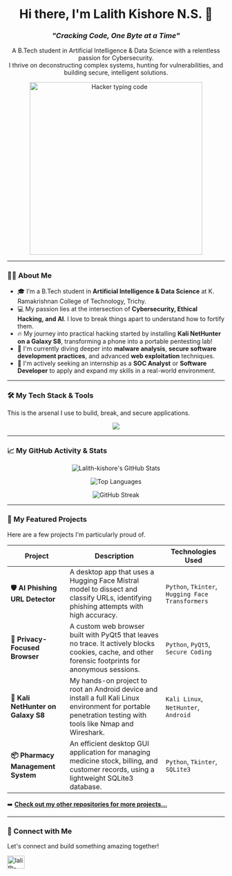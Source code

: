 <div align="center">
  
# Hi there, I'm Lalith Kishore N.S. 👋
  
### _"Cracking Code, One Byte at a Time"_

<p>A B.Tech student in Artificial Intelligence & Data Science with a relentless passion for Cybersecurity.</br>I thrive on deconstructing complex systems, hunting for vulnerabilities, and building secure, intelligent solutions.</p>

<img src="https://media.giphy.com/media/v1.Y2lkPTc5MGI3NjExZnAybnc4dG5qZGJyYTJnZzFmdzhiaHh6ZWR4d3k3Z21tZDR2dWFxdiZlcD12MV9pbnRlcm5hbF9naWZfYnlfaWQmY3Q9Zw/qgQUggACQZstAanwCs/giphy.gif" alt="Hacker typing code" width="400"/>
</div>

---

### 👨‍💻 About Me

- 🎓 I’m a B.Tech student in **Artificial Intelligence & Data Science** at K. Ramakrishnan College of Technology, Trichy.
- 💻 My passion lies at the intersection of **Cybersecurity, Ethical Hacking, and AI**. I love to break things apart to understand how to fortify them.
- 🔥 My journey into practical hacking started by installing **Kali NetHunter on a Galaxy S8**, transforming a phone into a portable pentesting lab!
- 🌱 I'm currently diving deeper into **malware analysis**, **secure software development practices**, and advanced **web exploitation** techniques.
- 🎯 I'm actively seeking an internship as a **SOC Analyst** or **Software Developer** to apply and expand my skills in a real-world environment.

---

### 🛠️ My Tech Stack & Tools

This is the arsenal I use to build, break, and secure applications.

<p align="center">
  <a href="https://skillicons.dev">
    <img src="https://skillicons.dev/icons?i=python,java,c,tensorflow,pytorch,huggingface,qt,mysql,sqlite,git,github,bash,linux,kali,wireshark,nmap&perline=8" />
  </a>
</p>

---

### 📈 My GitHub Activity & Stats

<div align="center">
  
<p><img align="center" src="https://github-readme-stats.vercel.app/api?username=Lalith-kishore&show_icons=true&locale=en&theme=tokyonight&hide_border=true" alt="Lalith-kishore's GitHub Stats" /></p>
  
<p><img align="center" src="https://github-readme-stats.vercel.app/api/top-langs?username=Lalith-kishore&show_icons=true&locale=en&layout=compact&theme=tokyonight&hide_border=true" alt="Top Languages" /></p>

<p><img align="center" src="https://streak-stats.demolab.com/?user=Lalith-kishore&theme=tokyonight&hide_border=true" alt="GitHub Streak" /></p>

</div>

---

### 🚀 My Featured Projects

Here are a few projects I'm particularly proud of.

| Project | Description | Technologies Used |
|---|---|---|
| **🛡️ AI Phishing URL Detector** | A desktop app that uses a Hugging Face Mistral model to dissect and classify URLs, identifying phishing attempts with high accuracy. | `Python`, `Tkinter`, `Hugging Face Transformers` |
| **👻 Privacy-Focused Browser** | A custom web browser built with PyQt5 that leaves no trace. It actively blocks cookies, cache, and other forensic footprints for anonymous sessions. | `Python`, `PyQt5`, `Secure Coding` |
| **📱 Kali NetHunter on Galaxy S8** | My hands-on project to root an Android device and install a full Kali Linux environment for portable penetration testing with tools like Nmap and Wireshark. | `Kali Linux`, `NetHunter`, `Android` |
| **📦 Pharmacy Management System** | An efficient desktop GUI application for managing medicine stock, billing, and customer records, using a lightweight SQLite3 database. | `Python`, `Tkinter`, `SQLite3` |

➡️ **[Check out my other repositories for more projects...](https://github.com/Lalith-kishore?tab=repositories)**

---

### 🤝 Connect with Me

Let's connect and build something amazing together!

<p align="left">
  <a href="https://linkedin.com/in/lalith-kishore-n-s" target="blank">
    <img align="center" src="https://raw.githubusercontent.com/rahuldkjain/github-profile-readme-generator/master/src/images/icons/Social/linked-in-alt.svg" alt="lalith-kishore-n-s" height="30" width="40" />
  </a>
</p>
